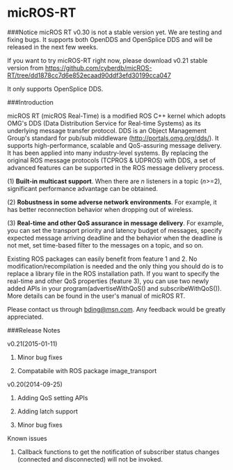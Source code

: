 micROS-RT
=========

###Notice
micROS RT v0.30 is not a stable version yet. We are testing and fixing bugs. It supports both OpenDDS and OpenSplice DDS and will be released in the next few weeks.

If you want to try micROS-RT right now, please download v0.21 stable version from https://github.com/cyberdb/micROS-RT/tree/dd1878cc7d6e852ecaad90ddf3efd30199cca047

It only supports OpenSplice DDS.

###Introduction

micROS RT (micROS Real-Time) is a modified ROS C++ kernel which adopts OMG's DDS (Data Distribution Service for Real-time Systems) as its underlying message transfer protocol. DDS is an Object Management Group's standard for pub/sub middleware (http://portals.omg.org/dds/). It supports high-performance, scalable and QoS-assuring message delivery. It has been applied into many industry-level systems. By replacing the original ROS message protocols (TCPROS & UDPROS) with DDS, a set of advanced features can be supported in the ROS message delivery process.

(1) **Built-in multicast support**. When there are _n_ listeners in a topic (_n_>=2), significant performance advantage can be obtained.

(2) **Robustness in some adverse network environments**. For example, it has better reconnection behavior when dropping out of wireless.

(3) **Real-time and other QoS assurance in message delivery**. For example, you can set the transport priority and latency budget of messages, specify expected message arriving deadline and the behavior when the deadline is not met, set time-based filter to the messages on a topic, and so on.

Existing ROS packages can easily benefit from feature 1 and 2. No modification/recompilation is needed and the only thing you should do is to replace a library file in the ROS installation path. If you want to specify the real-time and other QoS properties (feature 3), you can use two newly added APIs in your program(advertiseWithQoS() and subscribeWithQoS()). More details can be found in the user's manual of micROS RT.

Please contact us through [bding@msn.com](mailto:bding@msn.com). Any feedback would be greatly appreciated.

###Release Notes

v0.21(2015-01-11)

1) Minor bug fixes

2) Compatabile with ROS package image_transport

v0.20(2014-09-25)

1) Adding QoS setting APIs

2) Adding latch support

3) Minor bug fixes

Known issues

1) Callback functions to get the notification of subscriber status changes (connected and disconnected) will not be invoked.
